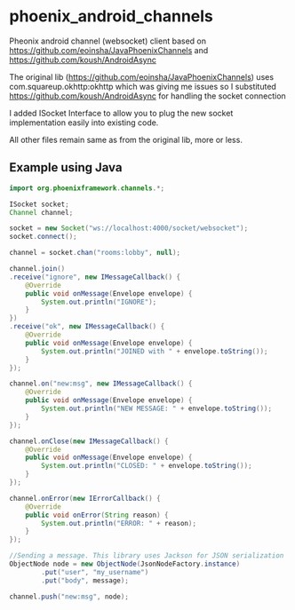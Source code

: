 # phoenix_android_channels
Pheonix android channel (websocket) client based on https://github.com/eoinsha/JavaPhoenixChannels and https://github.com/koush/AndroidAsync

The original lib (https://github.com/eoinsha/JavaPhoenixChannels) uses com.squareup.okhttp:okhttp
which was giving me issues so I substituted https://github.com/koush/AndroidAsync for handling the socket connection

I added ISocket Interface to allow you to plug the new socket implementation easily into existing code.

All other files remain same as from the original lib, more or less.

## Example using Java
```java
import org.phoenixframework.channels.*;

ISocket socket;
Channel channel;

socket = new Socket("ws://localhost:4000/socket/websocket");
socket.connect();

channel = socket.chan("rooms:lobby", null);

channel.join()
.receive("ignore", new IMessageCallback() {
    @Override
    public void onMessage(Envelope envelope) {
        System.out.println("IGNORE");
    }
})
.receive("ok", new IMessageCallback() {
    @Override
    public void onMessage(Envelope envelope) {
        System.out.println("JOINED with " + envelope.toString());
    }
});

channel.on("new:msg", new IMessageCallback() {
    @Override
    public void onMessage(Envelope envelope) {
        System.out.println("NEW MESSAGE: " + envelope.toString());
    }
});

channel.onClose(new IMessageCallback() {
    @Override
    public void onMessage(Envelope envelope) {
        System.out.println("CLOSED: " + envelope.toString());
    }
});

channel.onError(new IErrorCallback() {
    @Override
    public void onError(String reason) {
        System.out.println("ERROR: " + reason);
    }
});

//Sending a message. This library uses Jackson for JSON serialization
ObjectNode node = new ObjectNode(JsonNodeFactory.instance)
        .put("user", "my_username")
        .put("body", message);

channel.push("new:msg", node);
```